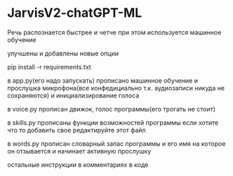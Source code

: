 # JarvisV2-chatGPT-ML
Речь распознается быстрее и четче при этом используется машинное обучение

улучшены и добавлены новые опции

pip install -r requirements.txt

в app.py(его надо запускать) прописано машинное обучение и прослушка микрофона(все конфедициально т.к. аудиозаписи никуда не сохраняются) и инициализирование голоса

в voice.py прописан движок, голос программы(его трогать не стоит)

в skills.py прописаны функции возможностей программы если хотите что то добавить свое редактируйте этот файл

в words.py прописан словарный запас программы и его имя на которое он отзывается и начинает активную прослушку

остальные инструкции в комментариях в коде
